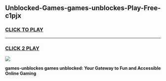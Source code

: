 
## Unblocked-Games-games-unblockes-Play-Free-c1pjx
<h3>
<a href="https://premium76.site?title=games-unblockes&ref=22A">CLICK TO PLAY</a></h3>
<hr>

<h3>
<a href="https://premium76.site?title=games-unblockes&ref=22A">CLICK 2 PLAY</a>
  
</h3>

<a href="https://premium76.site?title=games-unblockes&ref=22A"><img src="https://clearcache.store/games.png"></a>


**games-unblockes games unblocked: Your Gateway to Fun and Accessible Online Gaming**
